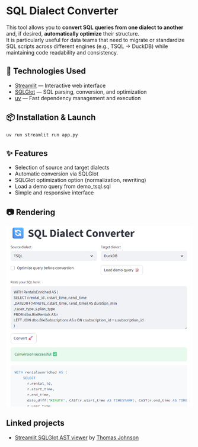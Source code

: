 # SQL Dialect Converter

This tool allows you to **convert SQL queries from one dialect to another** and, if desired, **automatically optimize** their structure.  
It is particularly useful for data teams that need to migrate or standardize SQL scripts across different engines (e.g., TSQL → DuckDB) while maintaining code readability and consistency.

## 🚀 Technologies Used

- [Streamlit](https://streamlit.io/) — Interactive web interface  
- [SQLGlot](https://github.com/tobymao/sqlglot) — SQL parsing, conversion, and optimization  
- [uv](https://github.com/astral-sh/uv) — Fast dependency management and execution

## 📦 Installation & Launch

```bash
uv run streamlit run app.py
```

## ✨ Features

- Selection of source and target dialects
- Automatic conversion via SQLGlot
- SQLGlot optimization option (normalization, rewriting)
- Load a demo query from demo_tsql.sql
- Simple and responsive interface

## 📷 Rendering

![capture_sql_converter](./capture_sql_converter.png)

## Linked projects

- [Streamlit SQLGlot AST viewer](https://sqlglot-ast-viewer.streamlit.app/) by [Thomas Johnson](https://www.linkedin.com/in/thomcjohnson/)
